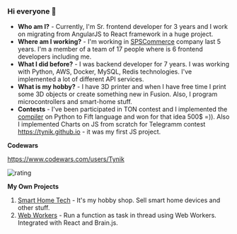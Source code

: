 ### Hi everyone 👋

- **Who am I?** - Currently, I'm Sr. frontend developer for 3 years and I work on migrating from AngularJS to React framework in a huge project.
- **Where am I working?** - I'm working in [SPSCommerce](https://www.spscommerce.com/) company last 5 years. I'm a member of a team of 17 people where is 6 frontend developers including me.
- **What I did before?** - I was backend developer for 7 years. I was working with Python, AWS, Docker, MySQL, Redis technologies. I've implemented a lot of different API services.
- **What is my hobby?** - I have 3D printer and when I have free time I print some 3D objects or create something new in Fusion. Also, I program microcontrollers and smart-home stuff.
- **Contests** - I've been participated in TON contest and I implemented the [compiler](https://github.com/Tynik/python-fift) on Python to Fift language and won for that idea 500$ =)). Also I implemented Charts on JS from scratch for Telegramm contest https://tynik.github.io - it was my first JS project.

**Codewars**

https://www.codewars.com/users/Tynik

![rating](https://www.codewars.com/users/Tynik/badges/micro)

**My Own Projects**

1. [Smart Home Tech](https://smart-home-tech.com.ua) - It's my hobby shop. Sell smart home devices and other stuff.
1. [Web Workers](https://github.com/Tynik/web-workers) - Run a function as task in thread using Web Workers. Integrated with React and Brain.js.
